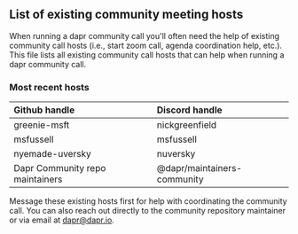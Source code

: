 ## List of existing community meeting hosts
When running a dapr community call you'll often need the help of existing community call hosts (i.e., start zoom call, agenda coordination help, etc.). This file lists all existing community call hosts that can help when running a dapr community call. 

### Most recent hosts
|**Github handle** | **Discord handle**  |  
|:---|:---|
| greenie-msft  | nickgreenfield   | 
| msfussell | msfussell  |   
| nyemade-uversky  | nuversky   |   
| Dapr Community repo maintainers | @dapr/maintainers-community | --  |   

Message these existing hosts first for help with coordinating the community call. You can also reach out directly to the community repository maintainer or via email at dapr@dapr.io. 

